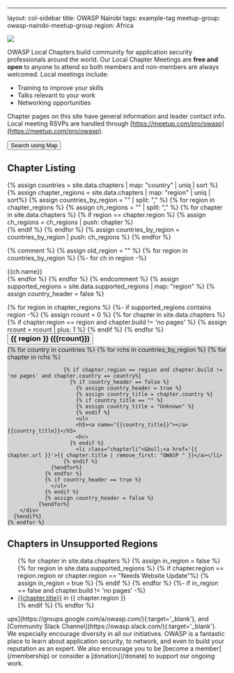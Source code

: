 ---

layout: col-sidebar
title: OWASP Nairobi
tags: example-tag
meetup-group: owasp-nairobi-meetup-group
region: Africa

<!-- rebuild 1 -->

<style>
  .chapterli {
   -webkit-box-sizing: border-box;
   -moz-box-sizing: border-box;
   box-sizing: border-box;
   display: inline-block;
   width   : 24%;
   padding : 15px; /* this will be applied internally, due to 
                      box-sizing property */
   vertical-align: text-top;
}

.chapter-panel {
  background-color: lightgray;
  margin-bottom: 6px;
}

@media (max-width: 1024px) {
  .chapterli {
    display: block;
    padding: 0px;
    width: 100%;
  }
</style>
<img src="/assets/images/web/chaper-wide.jpg" alt=" ">

OWASP Local Chapters build community for application security professionals around the world. Our Local Chapter Meetings are **free and open** to anyone to attend so both members and non-members are always welcomed. Local meetings include:

- Training to improve your skills
- Talks relevant to your work
- Networking opportunities

Chapter pages on this site have general information and leader contact info. Local meeting RSVPs are handled through [https://meetup.com/pro/owasp](https://meetup.com/pro/owasp).


<a href="https://meetup.com/pro/owasp" target="_blank" rel="noopener"><button class="cta-button grey">Search using Map</button></a>

<!--
<div>
<label for='chapters-filter'>Filter List:</label>
<input type='text' id='chapters-filter'>
</div>
-->


## Chapter Listing
{% assign countries = site.data.chapters | map: "country" | uniq | sort %}
{% assign chapter_regions = site.data.chapters | map: "region" | uniq | sort%}
{% assign countries_by_region = "" | split: "," %}
{% for region in chapter_regions %}
  {% assign ch_regions = "" | split: "," %}
  {% for chapter in site.data.chapters %}
    {% if region == chapter.region %}
      {% assign ch_regions = ch_regions | push: chapter %}      
    {% endif %}
  {% endfor %}
  {% assign countries_by_region = countries_by_region | push: ch_regions %}
{% endfor %}

{% comment %}
{% assign old_region = "" %}
{% for region in countries_by_region %}
  {%- for ch in region -%}
    <div>{{ch.name}}</div>
  {% endfor %}
{% endfor %}
{% endcomment %}
{% assign supported_regions = site.data.supported_regions | map: "region" %}
{% assign country_header = false %} 
<div class='chapters-list corp_member_div' id='chapters-list'>
    {% for region in chapter_regions %}
      {%- if supported_regions contains region -%}
        {% assign rcount = 0 %}       
        {% for chapter in site.data.chapters %}
          {% if chapter.region == region and chapter.build != 'no pages' %}
            {% assign rcount = rcount | plus: 1 %}
          {% endif %}
        {% endfor %}  
        <button class='accordion' style="margin-bottom: 3px;font-weight: bold; font-size: larger;"> {{ region }} ({{rcount}})</button>
        <div class='panel chapter-panel'>
              {% for country in countries %}
                {% for rchs in countries_by_region %}
                  {% for chapter in rchs %}
                    
                      {% if chapter.region == region and chapter.build != 'no pages' and chapter.country == country%}
                        {% if country_header == false %}
                          {% assign country_header = true %}
                          {% assign country_title = chapter.country %}
                          {% if country_title == "" %}
                          {% assign country_title = "Unknown" %}
                          {% endif %}                          
                          <ul>
                          <h5><a name="{{country_title}}"></a>{{country_title}}</h5>                        
                          <hr>
                        {% endif %}
                          <li class="chapterli">&bull;<a href='{{ chapter.url }}'>{{ chapter.title | remove_first: "OWASP " }}</a></li>
                      {% endif %}                                                                                               
                  {%endfor%}
                {% endfor %}                                 
                {% if country_header == true %}
                  </ul>
                {% endif %}                  
                {% assign country_header = false %}                                              
              {%endfor%}
        </div>
      {%endif%}
    {% endfor %}
</div>


## Chapters in Unsupported Regions
<ul>
{% for chapter in site.data.chapters %}
    {% assign in_region = false %}
    {% for region in site.data.supported_regions %}
        {% if chapter.region == region.region or chapter.region == "Needs Website Update"%}
            {% assign in_region = true %}
        {% endif %}
    {% endfor %}
    {%- if in_region == false and chapter.build != 'no pages' -%}
    <li><a href="{{chapter.url}}">{{chapter.title}}</a> in {{ chapter.region }}</li>
    {% endif %}
{% endfor %}
</ul>

<script type='text/javascript'>
    var all = "{{ site.data.chapters | jsonify | replace: '"', '\"' | replace: '\t', ' ' }}";
    var chapters = JSON.parse(all);
    var default_chapters = "";
    chapters = chapters.sort(function (a, b) {
      if(a.region > b.region) 
        return 1;
      else if(b.region > a.region)
        return -1;
      else
        return 0; 
    });

    function getLeaderEmailsForGroup(inleaders, group_name){
        var emails = 'mailto:';
        for(x = 0; x < inleaders.length; x++)
        {
          if(inleaders[x].group == group_name)
          {
            emails += inleaders[x].email.replace('mailto://','').replace('mailto:','');
            emails += ",";
          }
        }
        emails = emails.substring(0, emails.length - 1);
        return emails;
    }
    
    $("#chapters-filter").keyup(function(e) {
        var code = e.keyCode ? e.keyCode : e.which;
        if (code == 13) {  // Enter keycode
            if(default_chapters == "") {
              default_chapters = $('#chapters-list').html();
            }
            var filter = $('#chapters-filter').val();
            filter = filter.toLowerCase();

            if ( filter.trim() == "") {
              $("#chapters-list").html(default_chapters);
              return; 
            }
            var fchapters = []; 
            
            for(i = 0; i < chapters.length; i++){
              var region = chapters[i].region.toLowerCase();
              var title = chapters[i].title.toLowerCase();
              var country = "";
              if(chapters[i].country) {
                country = chapters[i].country.toLowerCase();
              }
              //var country = chapters[i].country.toLowerCase();//
              if(chapters[i].build != 'no pages' && (filter == '' || region.indexOf(filter) > -1 || title.indexOf(filter) > -1 || country.indexOf(filter) > -1))
              {
                fchapters.push(chapters[i]);
              }
            }
            var html = "<ul>";
            
            for(i = 0; i < fchapters.length; i++){

                  region = fchapters[i].region;
                  html += "<li><a href='" + fchapters[i].url + "'>";
                  html += region + ":" + fchapters[i].title + "</a></li>";
                }
            
            html += "</ul>";
            $('#chapters-list').html(html);
          }          
      });    
      
    $(".accordion").click(function () {
                  $(this).toggleClass("active");
                  if($(this).next('.panel').css('display') != 'none'){
                    $(this).next('.panel').css('display', 'none');
                  }
                  else {
                    $(this).next('.panel').css('display', 'block');
                  }
                });
}
</script>ups](https://groups.google.com/a/owasp.com/){:target='_blank'}, and [Community Slack Channel](https://owasp.slack.com/){:target='_blank'}. We especially encourage diversity in all our initiatives. OWASP is a fantastic place to learn about application security, to network, and even to build your reputation as an expert. We also encourage you to be [become a member](/membership) or consider a [donation](/donate) to support our ongoing work.
